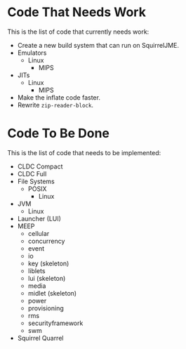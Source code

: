# Code That Needs Work

This is the list of code that currently needs work:

 * Create a new build system that can run on SquirrelJME.
 * Emulators
   * Linux
     * MIPS
 * JITs
   * Linux
     * MIPS
 * Make the inflate code faster.
 * Rewrite `zip-reader-block`.

# Code To Be Done

This is the list of code that needs to be implemented:

 * CLDC Compact
 * CLDC Full
 * File Systems
   * POSIX
     * Linux
 * JVM
   * Linux
 * Launcher (LUI)
 * MEEP
   * cellular
   * concurrency
   * event
   * io
   * key (skeleton)
   * liblets
   * lui (skeleton)
   * media
   * midlet (skeleton)
   * power
   * provisioning
   * rms
   * securityframework
   * swm
 * Squirrel Quarrel

